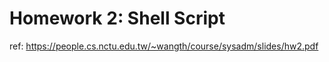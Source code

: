 Homework 2: Shell Script
===

ref: https://people.cs.nctu.edu.tw/~wangth/course/sysadm/slides/hw2.pdf
